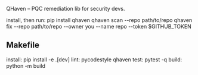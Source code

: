 QHaven – PQC remediation lib for security devs.

install, then run:
  pip install qhaven
  qhaven scan --repo path/to/repo
  qhaven fix  --repo path/to/repo --owner you --name repo --token $GITHUB_TOKEN


Makefile
--------
install:
	pip install -e .[dev]
lint:
	pycodestyle qhaven
test:
	pytest -q
build:
	python -m build